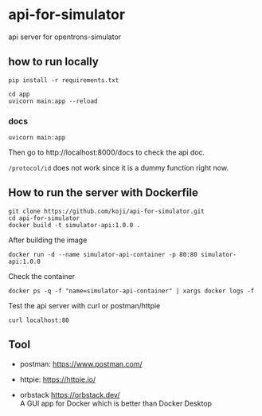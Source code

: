 # api-for-simulator

api server for opentrons-simulator

## how to run locally

```shell
pip install -r requirements.txt

cd app
uvicorn main:app --reload
```

### docs

```shell
uvicorn main:app
```

Then go to http://localhost:8000/docs to check the api doc.

`/protocol/id` does not work since it is a dummy function right now.

## How to run the server with Dockerfile

```shell
git clone https://github.com/koji/api-for-simulator.git
cd api-for-simulator
docker build -t simulator-api:1.0.0 .
```

After building the image

```shell
docker run -d --name simulator-api-container -p 80:80 simulator-api:1.0.0
```

Check the container

```shell
docker ps -q -f "name=simulator-api-container" | xargs docker logs -f
```

Test the api server with curl or postman/httpie

```shell
curl localhost:80
```

## Tool

- postman: https://www.postman.com/
- httpie: https://httpie.io/

- orbstack https://orbstack.dev/  
  A GUI app for Docker which is better than Docker Desktop

